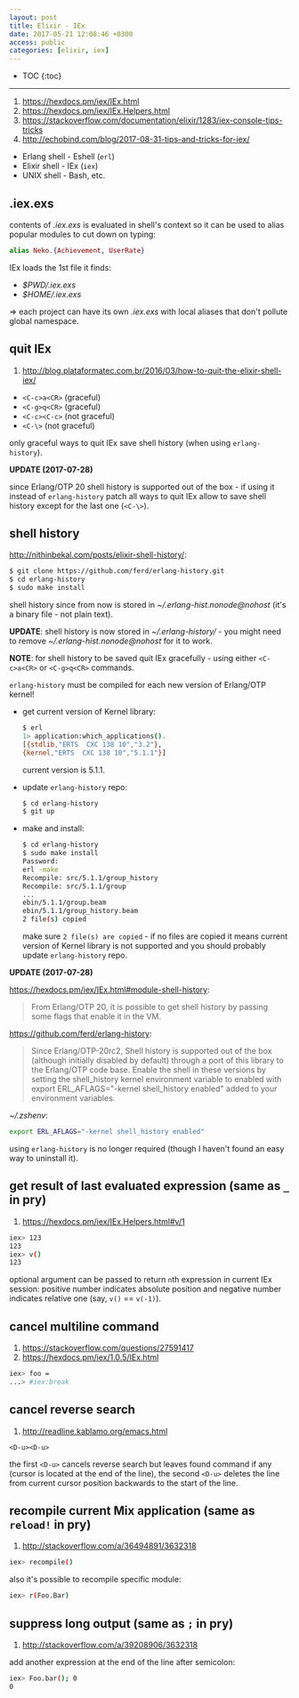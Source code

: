 ```yaml
---
layout: post
title: Elixir - IEx
date: 2017-05-21 12:08:46 +0300
access: public
categories: [elixir, iex]
---
```


<!-- more -->

* TOC
{:toc}
<hr>

1. <https://hexdocs.pm/iex/IEx.html>
2. <https://hexdocs.pm/iex/IEx.Helpers.html>
3. <https://stackoverflow.com/documentation/elixir/1283/iex-console-tips-tricks>
4. <http://echobind.com/blog/2017-08-31-tips-and-tricks-for-iex/>

- Erlang shell - Eshell (`erl`)
- Elixir shell - IEx (`iex`)
- UNIX shell - Bash, etc.

## .iex.exs

contents of _.iex.exs_ is evaluated in shell's context so
it can be used to alias popular modules to cut down on typing:

```elixir
alias Neko.{Achievement, UserRate}
```

IEx loads the 1st file it finds:

- _$PWD/.iex.exs_
- _$HOME/.iex.exs_

=> each project can have its own _.iex.exs_ with local
   aliases that don't pollute global namespace.

## quit IEx

1. <http://blog.plataformatec.com.br/2016/03/how-to-quit-the-elixir-shell-iex/>

- `<C-c>a<CR>` (graceful)
- `<C-g>q<CR>` (graceful)
- `<C-c><C-c>` (not graceful)
- `<C-\>` (not graceful)

only graceful ways to quit IEx save shell history (when using `erlang-history`).

**UPDATE (2017-07-28)**

since Erlang/OTP 20 shell history is supported out of the box - if using it
instead of `erlang-history` patch all ways to quit IEx allow to save shell
history except for the last one (`<C-\>`).

## shell history

<http://nithinbekal.com/posts/elixir-shell-history/>:

```sh
$ git clone https://github.com/ferd/erlang-history.git
$ cd erlang-history
$ sudo make install
```

shell history since from now is stored in _~/.erlang-hist.nonode@nohost_
(it's a binary file - not plain text).

**UPDATE**: shell history is now stored in _~/.erlang-history/_ - you might
            need to remove _~/.erlang-hist.nonode@nohost_ for it to work.

**NOTE**: for shell history to be saved quit IEx gracefully -
          using either `<C-c>a<CR>` or `<C-g>q<CR>` commands.

`erlang-history` must be compiled for each new version of Erlang/OTP kernel!

- get current version of Kernel library:

  ```sh
  $ erl
  1> application:which_applications().
  [{stdlib,"ERTS  CXC 138 10","3.2"},
  {kernel,"ERTS  CXC 138 10","5.1.1"}]
  ```
  current version is 5.1.1.

- update `erlang-history` repo:

  ```sh
  $ cd erlang-history
  $ git up
  ```

- make and install:

  ```sh
  $ cd erlang-history
  $ sudo make install
  Password:
  erl -make
  Recompile: src/5.1.1/group_history
  Recompile: src/5.1.1/group
  ...
  ebin/5.1.1/group.beam
  ebin/5.1.1/group_history.beam
  2 file(s) copied
  ```

  make sure `2 file(s) are copied` - if no files are copied it means
  current version of Kernel library is not supported and you should
  probably update `erlang-history` repo.

**UPDATE (2017-07-28)**

<https://hexdocs.pm/iex/IEx.html#module-shell-history>:

> From Erlang/OTP 20, it is possible to get shell history by passing some flags
> that enable it in the VM.

<https://github.com/ferd/erlang-history>:

> Since Erlang/OTP-20rc2, Shell history is supported out of the box
> (although initially disabled by default) through a port of this library to
> the Erlang/OTP code base. Enable the shell in these versions by setting the
> shell_history kernel environment variable to enabled with export
> ERL_AFLAGS="-kernel shell_history enabled" added to your environment variables.

_~/.zshenv_:

```zsh
export ERL_AFLAGS="-kernel shell_history enabled"
```

using `erlang-history` is no longer required
(though I haven't found an easy way to uninstall it).

## get result of last evaluated expression (same as `_` in pry)

1. <https://hexdocs.pm/iex/IEx.Helpers.html#v/1>

```sh
iex> 123
123
iex> v()
123
```

optional argument can be passed to return `n`th expression in current
IEx session: positive number indicates absolute position and negative
number indicates relative one (say, `v()` == `v(-1)`).

## cancel multiline command

1. <https://stackoverflow.com/questions/27591417>
2. <https://hexdocs.pm/iex/1.0.5/IEx.html>

```sh
iex> foo =
...> #iex:break
```

## cancel reverse search

1. <http://readline.kablamo.org/emacs.html>

`<D-u><D-u>`

the first `<D-u>` cancels reverse search but leaves found command if
any (cursor is located at the end of the line), the second `<D-u>` deletes
the line from current cursor position backwards to the start of the line.

## recompile current Mix application (same as `reload!` in pry)

1. <http://stackoverflow.com/a/36494891/3632318>

```sh
iex> recompile()
```

also it's possible to recompile specific module:

```sh
iex> r(Foo.Bar)
```

## suppress long output (same as `;` in pry)

1. <http://stackoverflow.com/a/39208906/3632318>

add another expression at the end of the line after semicolon:

```sh
iex> Foo.bar(); 0
0
```
